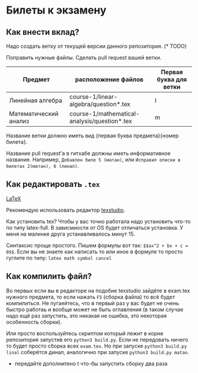 # Билеты к экзамену

## Как внести вклад?

Надо создать ветку от текущей версии данного репозитория. (* TODO)

Поправить нужные файлы. Сделать pull request вашей ветки. 

|  Предмет  | расположение файлов |  Первая буква для ветки |
| ------------ | ------------ | ------------ |
|  Линейная алгебра |  course-1/linear-algebra/question*.tex  | l |
|  Математический анализ   | course-1/mathematical-analysis/question*.tex  | m |

Название ветки должно иметь вид {первая буква предмета}{номер билета}.

Название pull request'а в гитхабе должны иметь информативное название. Например, `Добавлен биле 5 (матан)`, или `Исправил описки в билетах 2(матан), 6 (линал)`.

## Как редактировать `.tex`

[LaTeX](https://ru.wikipedia.org/wiki/LaTeX "LaTeX")

Рекомендую использовать редактор [texstudio](https://ru.wikipedia.org/wiki/LaTeX "https://www.texstudio.org/").

Как установить tex? Чтобы у вас точно работала надо установить что-то по типу latex-full. В зависмиости от OS будет отличаться установка. У меня на малинке друга устанавливалось минут 15.

Синтаксис проще простого. Пишем формулы вот так: `$$ax^2 + bx + c = 0$$`. Если вы не знаете как написать то или иное в формуле то просто гуглите по типу: `latex math symbol cancel`

## Как компилить файл? 

Во первых если вы в редакторе на подобие texstudio зайдёте в exam.tex нужного предмета, то если нажать `F5` (сборка файла) то всё будет компилиться. Не пугаейтесь, что в первый раз у вас будет не очень быстро работаь и вообще может не быть оглавления (в таком случае надо ещё раз запустить, это никакая не ошибка, это некоторая особенность сборки).

Или просто воспользуйтесь скриптом который лежит в корне репозитория запустив его `python3 build.py`. Если не передовать ничего то будет просто сборка всех `exam.tex`. Но при запуске  `python3 build.py linal` соберётся динал, аналогично при запуске `python3 build.py matan`.

* передайте дополнитено t что-бы запустить сборку два раза